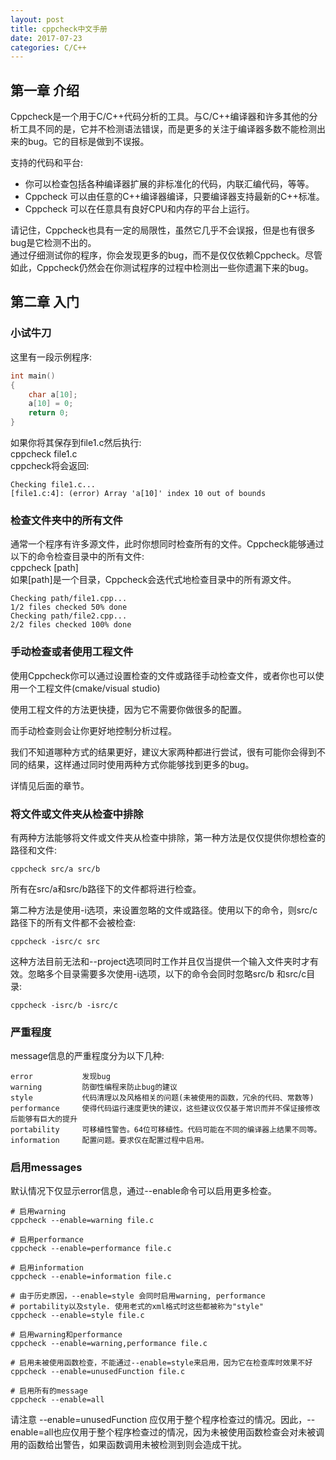 ```yaml
---
layout: post
title: cppcheck中文手册
date: 2017-07-23
categories: C/C++
---
```


## 第一章 介绍 ##
Cppcheck是一个用于C/C++代码分析的工具。与C/C++编译器和许多其他的分析工具不同的是，它并不检测语法错误，而是更多的关注于编译器多数不能检测出来的bug。它的目标是做到不误报。  

支持的代码和平台:  
+ 你可以检查包括各种编译器扩展的非标准化的代码，内联汇编代码，等等。
+ Cppcheck 可以由任意的C++编译器编译，只要编译器支持最新的C++标准。
+ Cppcheck 可以在任意具有良好CPU和内存的平台上运行。  

请记住，Cppcheck也具有一定的局限性，虽然它几乎不会误报，但是也有很多bug是它检测不出的。  
通过仔细测试你的程序，你会发现更多的bug，而不是仅仅依赖Cppcheck。尽管如此，Cppcheck仍然会在你测试程序的过程中检测出一些你遗漏下来的bug。  

## 第二章 入门 ##
### 小试牛刀 ###
这里有一段示例程序:  
```C++
int main()
{
    char a[10];
    a[10] = 0;
    return 0;
}
```
如果你将其保存到file1.c然后执行:  
cppcheck file1.c  
cppcheck将会返回:  
```
Checking file1.c...
[file1.c:4]: (error) Array 'a[10]' index 10 out of bounds
```
### 检查文件夹中的所有文件 ###
通常一个程序有许多源文件，此时你想同时检查所有的文件。Cppcheck能够通过以下的命令检查目录中的所有文件:  
cppcheck \[path\]  
如果\[path\]是一个目录，Cppcheck会迭代式地检查目录中的所有源文件。  
```
Checking path/file1.cpp...
1/2 files checked 50% done
Checking path/file2.cpp...
2/2 files checked 100% done
```
### 手动检查或者使用工程文件 ###
使用Cppcheck你可以通过设置检查的文件或路径手动检查文件，或者你也可以使用一个工程文件(cmake/visual studio)  

使用工程文件的方法更快捷，因为它不需要你做很多的配置。  

而手动检查则会让你更好地控制分析过程。  

我们不知道哪种方式的结果更好，建议大家两种都进行尝试，很有可能你会得到不同的结果，这样通过同时使用两种方式你能够找到更多的bug。  

详情见后面的章节。  
### 将文件或文件夹从检查中排除 ###
有两种方法能够将文件或文件夹从检查中排除，第一种方法是仅仅提供你想检查的路径和文件:  
```
cppcheck src/a src/b
```
所有在src/a和src/b路径下的文件都将进行检查。  

第二种方法是使用-i选项，来设置忽略的文件或路径。使用以下的命令，则src/c路径下的所有文件都不会被检查:  
```
cppcheck -isrc/c src
```
这种方法目前无法和--project选项同时工作并且仅当提供一个输入文件夹时才有效。忽略多个目录需要多次使用-i选项，以下的命令会同时忽略src/b 和src/c目录:  
```
cppcheck -isrc/b -isrc/c
```
### 严重程度 ###
message信息的严重程度分为以下几种:  
```
error           发现bug
warning         防御性编程来防止bug的建议
style           代码清理以及风格相关的问题(未被使用的函数，冗余的代码、常数等)
performance     使得代码运行速度更快的建议，这些建议仅仅基于常识而并不保证接修改后能够有巨大的提升
portability     可移植性警告。64位可移植性。代码可能在不同的编译器上结果不同等。
information     配置问题。要求仅在配置过程中启用。
```
### 启用messages ###
默认情况下仅显示error信息，通过--enable命令可以启用更多检查。  
```
# 启用warning
cppcheck --enable=warning file.c

# 启用performance
cppcheck --enable=performance file.c

# 启用information
cppcheck --enable=information file.c

# 由于历史原因，--enable=style 会同时启用warning, performance
# portability以及style. 使用老式的xml格式时这些都被称为"style"
cppcheck --enable=style file.c

# 启用warning和performance
cppcheck --enable=warning,performance file.c

# 启用未被使用函数检查，不能通过--enable=style来启用，因为它在检查库时效果不好
cppcheck --enable=unusedFunction file.c

# 启用所有的message
cppcheck --enable=all
```
请注意 --enable=unusedFunction 应仅用于整个程序检查过的情况。因此，--enable=all也应仅用于整个程序检查过的情况，因为未被使用函数检查会对未被调用的函数给出警告，如果函数调用未被检测到则会造成干扰。
